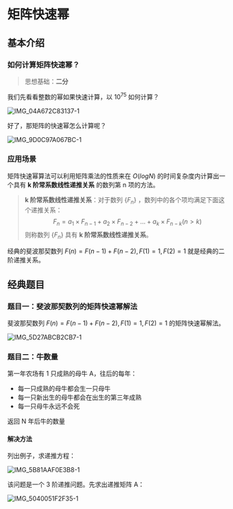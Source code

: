 # 矩阵快速幂

## 基本介绍

### 如何计算矩阵快速幂？

> 思想基础：**二分**

我们先看看整数的幂如果快速计算，以 $10^{75}$ 如何计算？

![IMG_04A672C83137-1](https://p.ipic.vip/ys3jen.jpg)

好了，那矩阵的快速幂怎么计算呢？

![IMG_9D0C97A067BC-1](https://p.ipic.vip/nbnnj5.jpg)

### 应用场景

矩阵快速幂算法可以利用矩阵乘法的性质来在 $O(log N)$ 的时间复杂度内计算出一个具有 **k 阶常系数线性递推关系** 的数列第 n 项的方法。

> **k 阶常系数线性递推关系**：对于数列 $\left\{F_n\right\}$ ，数列中的各个项均满足下面这个递推关系：
> $$
> \begin{equation}
> F_n=a_1 \times F_{n-1}+a_2 \times F_{n-2}+\ldots+a_k \times F_{n-k}(n>k)
> \end{equation}
> $$
> 则称数列 $\left\{F_n\right\}$ 具有 **k 阶常系数线性递推关系**。

经典的斐波那契数列 $F(n) = F(n-1)+F(n-2),F(1)=1,F(2)=1$ 就是经典的二阶递推关系。

## 经典题目

### 题目一：斐波那契数列的矩阵快速幂解法

斐波那契数列 $F(n) = F(n-1)+F(n-2),F(1)=1,F(2)=1$ 的矩阵快速幂解法。

![IMG_5D27ABCB2CB7-1](https://p.ipic.vip/qivrkh.jpg)

### 题目二：牛数量

第一年农场有 1 只成熟的母牛 A，往后的每年：

- 每一只成熟的母牛都会生一只母牛
- 每一只新出生的母牛都会在出生的第三年成熟
- 每一只母牛永远不会死

返回 N 年后牛的数量

#### 解决方法

列出例子，求递推方程：

![IMG_5B81AAF0E3B8-1](https://p.ipic.vip/uhmfnj.jpg)

该问题是一个 3 阶递推问题。先求出递推矩阵 A：

![IMG_5040051F2F35-1](https://p.ipic.vip/luah04.jpg)











